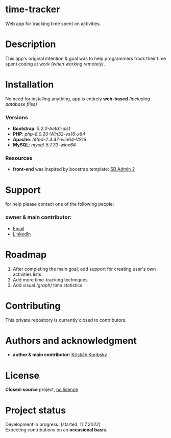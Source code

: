# **time-tracker**
Web app for tracking time spent on activities.

# Description
This app's original intention & goal was to help programmers track their time spent coding at work _(when working remotely)_.

<!-- # Badges -->

<!-- # Visuals -->

# Installation
No need for installing anything, app is entirely **web-based** _(including database files)_

### Versions
- **Bootstrap**: _5.2.0-beta1-dist_
- **PHP**: _php-8.0.20-Win32-vs16-x64_
- **Apache**: _httpd-2.4.47-win64-VS16_
- **MySQL**: _mysql-5.7.33-winx64_

### Resources
- **front-end** was inspired by boostrap template: [SB Admin 2](https://startbootstrap.com/theme/sb-admin-2)

<!-- # Usage -->

# Support
for help please contact one of the following people:
### owner & main contributor:
- [Email](mailto:kiko.koribsky@gmail.com)
- [LinkedIn](https://www.linkedin.com/)

# Roadmap
1. After completing the main goal, add support for creating user's own activities lists
2. Add more time-tracking techniques
3. Add visual _(graph)_ time statistics

# Contributing
This private repository is currently closed to contributors.

# Authors and acknowledgment
- **author & main contributor:** [Kristián Koribský](https://github.com/kriskoribsky)

# License
**Closed-source** project, <u>no licence</u>

# Project status
Development in progress. (started: _11.7.2022_)<br>
Expecting contributions on an **occasional basis**.
